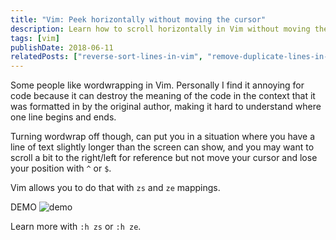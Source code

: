 ```yaml
---
title: "Vim: Peek horizontally without moving the cursor"
description: Learn how to scroll horizontally in Vim without moving the cursor using zs and ze mappings for better code navigation
tags: [vim]
publishDate: 2018-06-11
relatedPosts: ["reverse-sort-lines-in-vim", "remove-duplicate-lines-in-vim", "treat-words-with-dash-as-a-word-in-vim"]
---
```


Some people like wordwrapping in Vim. Personally I find it annoying for code because it can destroy the meaning of the code in the context that it was formatted in by the original author, making it hard to understand where one line begins and ends. 

Turning wordwrap off though, can put you in a situation where you have a line of text slightly longer than the screen can show, and you may want to scroll a bit to the right/left for reference but not move your cursor and lose your position with `^` or `$`.

Vim allows you to do that with `zs` and `ze` mappings.

DEMO
![demo](/images/S4xRBaO.gif)

Learn more with `:h zs` or `:h ze`.